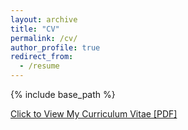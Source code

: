 ```yaml
---
layout: archive
title: "CV"
permalink: /cv/
author_profile: true
redirect_from:
  - /resume
---
```


{% include base_path %}


[Click to View My Curriculum Vitae [PDF]](http://chzuo.github.io/files/Resume_ChaoyuanZuo.pdf)

